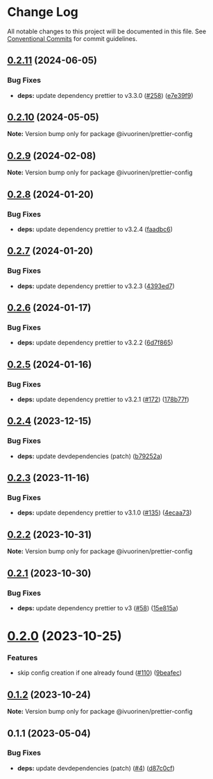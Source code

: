 # Change Log

All notable changes to this project will be documented in this file. See [Conventional Commits](https://conventionalcommits.org) for commit guidelines.

## [0.2.11](https://github.com/ivuorinen/base-configs/compare/@ivuorinen/prettier-config@0.2.10...@ivuorinen/prettier-config@0.2.11) (2024-06-05)

### Bug Fixes

- **deps:** update dependency prettier to v3.3.0 ([#258](https://github.com/ivuorinen/base-configs/issues/258)) ([e7e39f9](https://github.com/ivuorinen/base-configs/commit/e7e39f9e3140ea574340ac66a777f3cd49fbf4b4))

## [0.2.10](https://github.com/ivuorinen/base-configs/compare/@ivuorinen/prettier-config@0.2.9...@ivuorinen/prettier-config@0.2.10) (2024-05-05)

**Note:** Version bump only for package @ivuorinen/prettier-config

## [0.2.9](https://github.com/ivuorinen/base-configs/compare/@ivuorinen/prettier-config@0.2.8...@ivuorinen/prettier-config@0.2.9) (2024-02-08)

**Note:** Version bump only for package @ivuorinen/prettier-config

## [0.2.8](https://github.com/ivuorinen/base-configs/compare/@ivuorinen/prettier-config@0.2.7...@ivuorinen/prettier-config@0.2.8) (2024-01-20)

### Bug Fixes

- **deps:** update dependency prettier to v3.2.4 ([faadbc6](https://github.com/ivuorinen/base-configs/commit/faadbc633a04f22999352e9f0e26a0acc65f0ff7))

## [0.2.7](https://github.com/ivuorinen/base-configs/compare/@ivuorinen/prettier-config@0.2.6...@ivuorinen/prettier-config@0.2.7) (2024-01-20)

### Bug Fixes

- **deps:** update dependency prettier to v3.2.3 ([4393ed7](https://github.com/ivuorinen/base-configs/commit/4393ed7c99515b1c27f76843b3af968be0a9d6a8))

## [0.2.6](https://github.com/ivuorinen/base-configs/compare/@ivuorinen/prettier-config@0.2.5...@ivuorinen/prettier-config@0.2.6) (2024-01-17)

### Bug Fixes

- **deps:** update dependency prettier to v3.2.2 ([6d7f865](https://github.com/ivuorinen/base-configs/commit/6d7f865bbbd4e7b03c0ab4f1904907c84dc632c6))

## [0.2.5](https://github.com/ivuorinen/base-configs/compare/@ivuorinen/prettier-config@0.2.4...@ivuorinen/prettier-config@0.2.5) (2024-01-16)

### Bug Fixes

- **deps:** update dependency prettier to v3.2.1 ([#172](https://github.com/ivuorinen/base-configs/issues/172)) ([178b77f](https://github.com/ivuorinen/base-configs/commit/178b77f0076aa13b5a19b9a382c33d19b2db5fa9))

## [0.2.4](https://github.com/ivuorinen/base-configs/compare/@ivuorinen/prettier-config@0.2.3...@ivuorinen/prettier-config@0.2.4) (2023-12-15)

### Bug Fixes

- **deps:** update devdependencies (patch) ([b79252a](https://github.com/ivuorinen/base-configs/commit/b79252a163ae15462984c84fd7950fc74da902b6))

## [0.2.3](https://github.com/ivuorinen/base-configs/compare/@ivuorinen/prettier-config@0.2.2...@ivuorinen/prettier-config@0.2.3) (2023-11-16)

### Bug Fixes

- **deps:** update dependency prettier to v3.1.0 ([#135](https://github.com/ivuorinen/base-configs/issues/135)) ([4ecaa73](https://github.com/ivuorinen/base-configs/commit/4ecaa73be86a7b7f98b78ffddf3fdf9316680ae2))

## [0.2.2](https://github.com/ivuorinen/base-configs/compare/@ivuorinen/prettier-config@0.2.1...@ivuorinen/prettier-config@0.2.2) (2023-10-31)

**Note:** Version bump only for package @ivuorinen/prettier-config

## [0.2.1](https://github.com/ivuorinen/base-configs/compare/@ivuorinen/prettier-config@0.2.0...@ivuorinen/prettier-config@0.2.1) (2023-10-30)

### Bug Fixes

- **deps:** update dependency prettier to v3 ([#58](https://github.com/ivuorinen/base-configs/issues/58)) ([15e815a](https://github.com/ivuorinen/base-configs/commit/15e815a53d46bb369cb2d7c0eb7b54474245afee))

# [0.2.0](https://github.com/ivuorinen/base-configs/compare/@ivuorinen/prettier-config@0.1.2...@ivuorinen/prettier-config@0.2.0) (2023-10-25)

### Features

- skip config creation if one already found ([#110](https://github.com/ivuorinen/base-configs/issues/110)) ([9beafec](https://github.com/ivuorinen/base-configs/commit/9beafec48681768f06ff24029391176d87169261))

## [0.1.2](https://github.com/ivuorinen/base-configs/compare/@ivuorinen/prettier-config@0.1.1...@ivuorinen/prettier-config@0.1.2) (2023-10-24)

**Note:** Version bump only for package @ivuorinen/prettier-config

## 0.1.1 (2023-05-04)

### Bug Fixes

- **deps:** update devdependencies (patch) ([#4](https://github.com/ivuorinen/base-configs/issues/4)) ([d87c0cf](https://github.com/ivuorinen/base-configs/commit/d87c0cf5fd2494b0577086e590b72f4ec7bb30ee))
